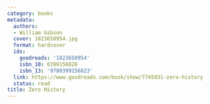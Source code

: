```yaml
---
category: books
metadata:
  authors:
  - William Gibson
  cover: 1823650954.jpg
  format: hardcover
  ids:
    goodreads: '1823650954'
    isbn_10: 0399156828
    isbn_13: '9780399156823'
  link: https://www.goodreads.com/book/show/7745031-zero-history
  status: read
title: Zero History
---
```

